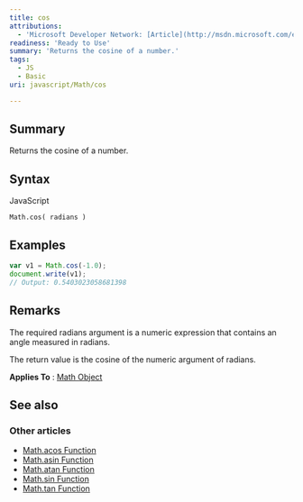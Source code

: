 ```yaml
---
title: cos
attributions:
  - 'Microsoft Developer Network: [Article](http://msdn.microsoft.com/en-us/library/ie/d1b6ys0y(v=vs.94).aspx)'
readiness: 'Ready to Use'
summary: 'Returns the cosine of a number.'
tags:
  - JS
  - Basic
uri: javascript/Math/cos

---
```

## Summary

Returns the cosine of a number.

## Syntax

<span class="language">JavaScript</span>

    Math.cos( radians )

## Examples

``` js
var v1 = Math.cos(-1.0);
document.write(v1);
// Output: 0.5403023058681398
```

## Remarks

The required radians argument is a numeric expression that contains an angle measured in radians.

The return value is the cosine of the numeric argument of radians.

**Applies To** : [Math Object](/javascript/Math)

## See also

### Other articles

-   [Math.acos Function](/javascript/Math/acos)
-   [Math.asin Function](/javascript/Math/asin)
-   [Math.atan Function](/javascript/Math/atan)
-   [Math.sin Function](/javascript/Math/sin)
-   [Math.tan Function](/javascript/Math/tan)

